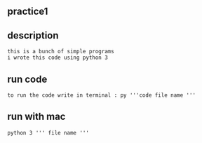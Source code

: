 ## practice1 


## description 
    this is a bunch of simple programs 
    i wrote this code using python 3 

## run code 
    to run the code write in terminal : py '''code file name ''' 

## run with mac 
    python 3 ''' file name ''' 